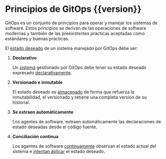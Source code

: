 # Principios de GitOps {{version}}

GitOps es un conjunto de principios para operar y manejar los sistemas de software.
Estos principios se derivan de las operaciones de software modernas y también de las preexistentes prácticas  aceptadas como estándares y buenas prácticas.

El [estado deseado](./GLOSSARY_es.md#estado-deseado) de un sistema manejado por GitOps debe ser:

1. **Declarativo**

    Un [sistema](./GLOSSARY_es.md#sistema-de-software) gestionado por GitOps debe tener su estado deseado expresado [declarativamente](./GLOSSARY_es.md#descripcion-declarativa).

2. **Versionado e inmutable**

    El estado deseado es [almacenado](./GLOSSARY_es.md#almacenamiento-del-estado) de forma que refuerza la inmutabilidad, el versionado y retiene una completa versión de su historial.

3. **Se extraen automáticamente**

    Los agentes de software, extraen automáticamente las declaraciones de estado deseadas desde el código fuente.

4. **Conciliación continua**

    Los agentes de software [continuamente](./GLOSSARY_es.md#continuamente) observan el estado actual del sistema e [intentan aplicar](./GLOSSARY_es.md#reconciliación) el estado deseado.